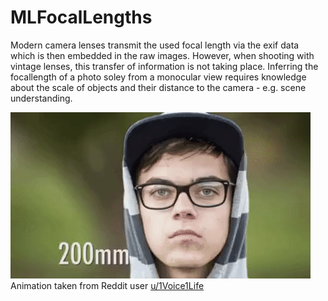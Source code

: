 # MLFocalLengths

Modern camera lenses transmit the used focal length via the exif data which is then embedded in the raw images. However, when shooting with vintage lenses, this transfer of information is not taking place. Inferring the focallength of a photo soley from a monocular view requires knowledge about the scale of objects and their distance to the camera - e.g. scene understanding.

![test](img/focallengths.gif)
Animation taken from Reddit user [u/1Voice1Life](thttps://www.reddit.com/r/educationalgifs/comments/4a5ky3/how_different_lenses_affect_portraits/)



